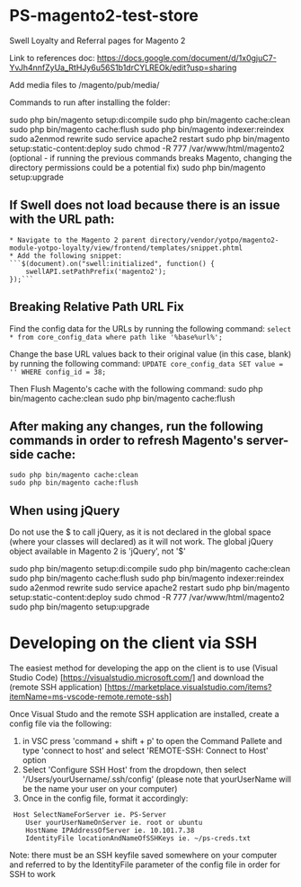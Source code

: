 # PS-magento2-test-store

Swell Loyalty and Referral pages for Magento 2

Link to references doc: https://docs.google.com/document/d/1x0gjuC7-YvJh4nnfZyUa_RtHJy6u56S1b1drCYLREOk/edit?usp=sharing

Add media files to /magento/pub/media/

Commands to run after installing the folder:

sudo php bin/magento setup:di:compile
sudo php bin/magento cache:clean
sudo php bin/magento cache:flush
sudo php bin/magento indexer:reindex
sudo a2enmod rewrite
sudo service apache2 restart
sudo php bin/magento setup:static-content:deploy
sudo chmod -R 777 /var/www/html/magento2 (optional - if running the previous commands breaks Magento, changing the directory permissions could be a potential fix)
sudo php bin/magento setup:upgrade

## If Swell does not load because there is an issue with the URL path:

    * Navigate to the Magento 2 parent directory/vendor/yotpo/magento2-module-yotpo-loyalty/view/frontend/templates/snippet.phtml
    * Add the following snippet:
    ```$(document).on("swell:initialized", function() {
        swellAPI.setPathPrefix('magento2');
    });```

## Breaking Relative Path URL Fix

Find the config data for the URLs by running the following command:
`select * from core_config_data where path like '%base%url%';`

Change the base URL values back to their original value (in this case, blank) by running the following command:
`UPDATE core_config_data SET value = '' WHERE config_id = 38;`

Then Flush Magento's cache with the following command:
sudo php bin/magento cache:clean
sudo php bin/magento cache:flush

## After making any changes, run the following commands in order to refresh Magento's server-side cache:

    sudo php bin/magento cache:clean
    sudo php bin/magento cache:flush

## When using jQuery

Do not use the $ to call jQuery, as it is not declared in the global space (where your classes will declared) as it will not work. The global jQuery object available in Magento 2 is 'jQuery', not '$'

sudo php bin/magento setup:di:compile
sudo php bin/magento cache:clean
sudo php bin/magento cache:flush
sudo php bin/magento indexer:reindex
sudo a2enmod rewrite
sudo service apache2 restart
sudo php bin/magento setup:static-content:deploy
sudo chmod -R 777 /var/www/html/magento2
sudo php bin/magento setup:upgrade


# Developing on the client via SSH

The easiest method for developing the app on the client is to use (Visual Studio Code) [https://visualstudio.microsoft.com/] and download the (remote SSH application) [https://marketplace.visualstudio.com/items?itemName=ms-vscode-remote.remote-ssh]

Once Visual Studo and the remote SSH application are installed, create a config file via the following:
1. in VSC press 'command + shift + p' to open the Command Pallete and type 'connect to host' and select 'REMOTE-SSH: Connect to Host' option
2. Select 'Configure SSH Host' from the dropdown, then select '/Users/yourUsername/.ssh/config' (please note that yourUserName will be the name your user on your computer)
3. Once in the config file, format it accordingly:
````
 Host SelectNameForServer ie. PS-Server
    User yourUserNameOnServer ie. root or ubuntu
    HostName IPAddressOfServer ie. 10.101.7.38
    IdentityFile locationAndNameOfSSHKeys ie. ~/ps-creds.txt
````
Note: there must be an SSH keyfile saved somewhere on your computer and referred to by the IdentityFile parameter of the config file in order for SSH to work 